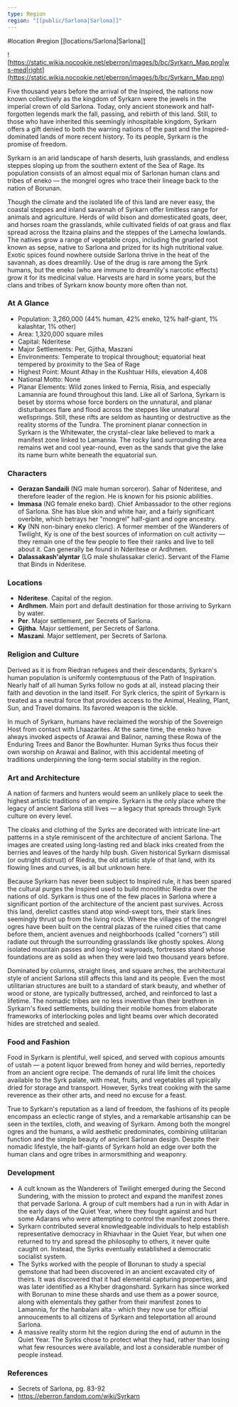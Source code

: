 ```yaml
---
type: Region
region: "[[public/Sarlona|Sarlona]]"
---
```

 #location #region [[locations/Sarlona|Sarlona]]

![https://static.wikia.nocookie.net/eberron/images/b/bc/Syrkarn_Map.png|ws-med|right](https://static.wikia.nocookie.net/eberron/images/b/bc/Syrkarn_Map.png)

Five thousand years before the arrival of the Inspired, the nations now known collectively as the kingdom of Syrkarn were the jewels in the imperial crown of old Sarlona. Today, only ancient stonework and half-forgotten legends mark the fall, passing, and rebirth of this land. Still, to those who have inherited this seemingly inhospitable kingdom, Syrkarn offers a gift denied to both the warring nations of the past and the Inspired-dominated lands of more recent history. To its people, Syrkarn is the promise of freedom.

Syrkarn is an arid landscape of harsh deserts, lush grasslands, and endless steppes sloping up from the southern extent of the Sea of Rage. Its population consists of an almost equal mix of Sarlonan human clans and tribes of eneko — the mongrel ogres who trace their lineage back to the nation of Borunan.

Though the climate and the isolated life of this land are never easy, the coastal steppes and inland savannah of Syrkarn offer limitless range for animals and agriculture. Herds of wild bison and domesticated goats, deer, and horses roam the grasslands, while cultivated fields of oat grass and flax spread across the Itzaina plains and the steppes of the Lamecha lowlands. The natives grow a range of vegetable crops, including the gnarled root known as sepse, native to Sarlona and prized for its high nutritional value. Exotic spices found nowhere outside Sarlona thrive in the heat of the savannah, as does dreamlily. Use of the drug is rare among the Syrk humans, but the eneko (who are immune to dreamlily's narcotic effects) grow it for its medicinal value. Harvests are hard in some years, but the clans and tribes of Syrkarn know bounty more often than not.

### At A Glance

* Population: 3,260,000 (44% human, 42% eneko, 12% half-giant, 1% kalashtar, 1% other)
* Area: 1,320,000 square miles
* Capital: Nderitese
* Major Settlements: Per, Gjitha, Maszani
* Environments: Temperate to tropical throughout; equatorial heat tempered by proximity to the Sea of Rage
* Highest Point: Mount Athay in the Kushtuar Hills, elevation 4,408
* National Motto: None
* Planar Elements: Wild zones linked to Fernia, Risia, and especially Lamannia are found throughout this land. Like all of Sarlona, Syrkarn is beset by storms whose force borders on the unnatural, and planar disturbances flare and flood across the steppes like unnatural wellsprings. Still, these rifts are seldom as haunting or destructive as the reality storms of the Tundra. The prominent planar connection in Syrkarn is the Whitewater, the crystal-clear lake believed to mark a manifest zone linked to Lamannia. The rocky land surrounding the area remains wet and cool year-round, even as the sands that give the lake its name burn white beneath the equatorial sun.

### Characters

* **Gerazan Sandaili** (NG male human sorceror). Sahar of Nderitese, and therefore leader of the region. He is known for his psionic abilities.
* **Immasa** (NG female eneko bard). Chief Ambassador to the other regions of Sarlona. She has blue skin and white hair, and a fairly significant overbite, which betrays her "mongrel" half-giant and ogre ancestry.
* **Ky** (NN non-binary eneko cleric). A former member of the Wanderers of Twilight, Ky is one of the best sources of information on cult activity — they remain one of the few people to flee their ranks and live to tell about it. Can generally be found in Nderitese or Ardhmen.
* **Dalassakash'alyntar** (LG male shulassakar cleric). Servant of the Flame that Binds in Nderitese.

### Locations

* **Nderitese**. Capital of the region.
* **Ardhmen**. Main port and default destination for those arriving to Syrkarn by water.
* **Per**. Major settlement, per Secrets of Sarlona.
* **Gjitha**. Major settlement, per Secrets of Sarlona.
* **Maszani**. Major settlement, per Secrets of Sarlona.

### Religion and Culture

Derived as it is from Riedran refugees and their descendants, Syrkarn's human population is uniformly contemptuous of the Path of Inspiration. Nearly half of all human Syrks follow no gods at all, instead placing their faith and devotion in the land itself. For Syrk clerics, the spirit of Syrkarn is treated as a neutral force that provides access to the Animal, Healing, Plant, Sun, and Travel domains. Its favored weapon is the sickle.

In much of Syrkarn, humans have reclaimed the worship of the Sovereign Host from contact with Lhaazarites. At the same time, the eneko have always invoked aspects of Arawai and Balinor, naming these Rowa of the Enduring Trees and Banor the Bowhunter. Human Syrks thus focus their own worship on Arawai and Balinor, with this accidental meeting of traditions underpinning the long-term social stability in the region.

### Art and Architecture

A nation of farmers and hunters would seem an unlikely place to seek the highest artistic traditions of an empire. Syrkarn is the only place where the legacy of ancient Sarlona still lives — a legacy that spreads through Syrk culture on every level.

The cloaks and clothing of the Syrks are decorated with intricate line-art patterns in a style reminiscent of the architecture of ancient Sarlona. The images are created using long-lasting red and black inks created from the berries and leaves of the hardy hilp bush. Given historical Syrkarn dismissal (or outright distrust) of Riedra, the old artistic style of that land, with its flowing lines and curves, is all but unknown here.

Because Syrkarn has never been subject to Inspired rule, it has been spared the cultural purges the Inspired used to build monolithic Riedra over the nations of old. Syrkarn is thus one of the few places in Sarlona where a significant portion of the architecture of the ancient past survives. Across this land, derelict castles stand atop wind-swept tors, their stark lines seemingly thrust up from the living rock. Where the villages of the mongrel ogres have been built on the central plazas of the ruined cities that came before them, ancient avenues and neighborhoods (called "corners") still radiate out through the surrounding grasslands like ghostly spokes. Along isolated mountain passes and long-lost wayroads, fortresses stand whose foundations are as solid as when they were laid two thousand years before.

Dominated by columns, straight lines, and square arches, the architectural style of ancient Sarlona still affects this land and its people. Even the most utilitarian structures are built to a standard of stark beauty, and whether of wood or stone, are typically buttressed, arched, and reinforced to last a lifetime. The nomadic tribes are no less inventive than their brethren in Syrkarn's fixed settlements, building their mobile homes from elaborate frameworks of interlocking poles and light beams over which decorated hides are stretched and sealed.

### Food and Fashion

Food in Syrkarn is plentiful, well spiced, and served with copious amounts of ustah — a potent liquor brewed from honey and wild berries, reportedly from an ancient ogre recipe. The demands of rural life limit the choices available to the Syrk palate, with meat, fruits, and vegetables all typically dried for storage and transport. However, Syrks treat cooking with the same reverence as their other arts, and need no excuse for a feast.

True to Syrkarn's reputation as a land of freedom, the fashions of its people encompass an eclectic range of styles, and a remarkable artisanship can be seen in the textiles, cloth, and weaving of Syrkarn. Among both the mongrel ogres and the humans, a wild aesthetic predominates, combining utilitarian function and the simple beauty of ancient Sarlonan design. Despite their nomadic lifestyle, the half-giants of Syrkarn hold an edge over both the human clans and ogre tribes in armorsmithing and weaponry.

### Development

* A cult known as the Wanderers of Twilight emerged during the Second Sundering, with the mission to protect and expand the manifest zones that pervade Sarlona. A group of cult members had a run in with Adar in the early days of the Quiet Year, where they fought against and hurt some Adarans who were attempting to control the manifest zones there.
* Syrkarn contributed several knowledgeable individuals to help establish representative democracy in Rhiavhaar in the Quiet Year, but when one returned to try and spread the philosophy to others, it never quite caught on. Instead, the Syrks eventually established a democratic socialist system.
* The Syrks worked with the people of Borunan to study a special gemstone that had been discovered in an ancient excavated city of theirs. It was discovered that it had elemental capturing properties, and was later identified as a Khyber dragonshard. Syrkarn has since worked with Borunan to mine these shards and use them as a power source, along with elementals they gather from their manifest zones to Lamannia, for the hanbalani alta - which they now use for official annoucements to all citizens of Syrkarn and teleportation all around Sarlona.
* A massive reality storm hit the region during the end of autumn in the Quiet Year. The Syrks chose to protect what they had, rather than losing what few resources were available, and lost a considerable number of people instead.

### References

* Secrets of Sarlona, pg. 83-92
* https://eberron.fandom.com/wiki/Syrkarn
